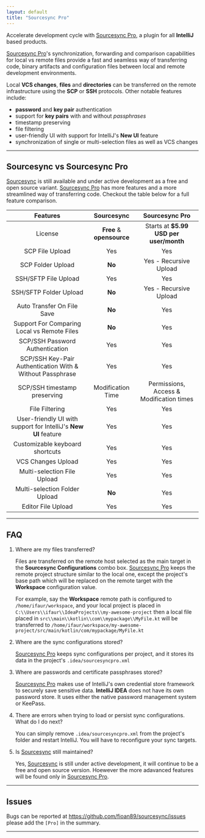 ```yaml
---
layout: default
title: "Sourcesync Pro"
---
```


Accelerate development cycle with [Sourcesync Pro](https://plugins.jetbrains.com/plugin/22318-source-synchronizer-pro?noRedirect=true), a plugin for all **IntelliJ** based products.

[Sourcesync Pro](https://plugins.jetbrains.com/plugin/22318-source-synchronizer-pro?noRedirect=true)'s synchronization, forwarding and comparison capabilities for local vs remote files provide a fast and seamless way of transferring code, binary artifacts and configuration files between local and remote development environments.

Local **VCS changes**, **files** and **directories** can be transferred on the remote infrastructure using the **SCP** or **SSH** protocols.
Other notable features include:

* **password** and **key pair** authentication
* support for **key pairs** with and without *passphrases*
* timestamp preserving
* file filtering
* user-friendly UI with support for IntelliJ's **New UI** feature
* synchronization of single or multi-selection files as well as VCS changes

---

## Sourcesync vs Sourcesync Pro

[Sourcesync](https://plugins.jetbrains.com/plugin/7374-source-synchronizer?noRedirect=true) is still available and under active development as a free and open source variant. [Sourcesync Pro](https://plugins.jetbrains.com/plugin/22318-source-synchronizer-pro?noRedirect=true) has more features and a more streamlined way of transferring code. Checkout the table below for a full feature comparison.

|                            Features                             |        Sourcesync         |              Sourcesync Pro              |
|:---------------------------------------------------------------:|:-------------------------:|:----------------------------------------:|
|                             License                             | **Free** & **opensource** |  Starts at **$5.99 USD per user/month**  |
|                         SCP File Upload                         |            Yes            |                   Yes                    |
|                        SCP Folder Upload                        |          **No**           |          Yes - Recursive Upload          |
|                      SSH/SFTP File Upload                       |            Yes            |                   Yes                    |
|                     SSH/SFTP Folder Upload                      |          **No**           |          Yes - Recursive Upload          |
|                   Auto Transfer On File Save                    |          **No**           |                   Yes                    |
|           Support For Comparing Local vs Remote Files           |          **No**           |                   Yes                    |
|                 SCP/SSH Password Authentication                 |            Yes            |                   Yes                    |
|    SCP/SSH Key-Pair Authentication With & Without Passphrase    |            Yes            |                   Yes                    |
|                  SCP/SSH timestamp preserving                   |     Modification Time     | Permissions, Access & Modification times |
|                         File Filtering                          |            Yes            |                   Yes                    |
| User-friendly UI with support for IntelliJ's **New UI** feature |            Yes            |                   Yes                    |
|                 Customizable keyboard shortcuts                 |            Yes            |                   Yes                    |
|                       VCS Changes Upload                        |            Yes            |                   Yes                    |
|                   Multi-selection File Upload                   |            Yes            |                   Yes                    |
|                  Multi-selection Folder Upload                  |          **No**           |                   Yes                    |
|                       Editor File Upload                        |            Yes            |                   Yes                    |

---

## FAQ

1. Where are my files transferred?

   Files are transferred on the remote host selected as the main target in the **Sourcesync Configurations** combo box. [Sourcesync Pro](https://plugins.jetbrains.com/plugin/22318-source-synchronizer-pro?noRedirect=true) keeps the remote project structure similar
   to the local one, except the project's base path which will be replaced on the remote target with the **Workspace** configuration value.

   For example, say the **Workspace** remote path is configured to `/home/ifaur/workspace`, and your local project is placed in `C:\\Users\\ifaur\\IdeaProjects\\my-awesome-project`
   then a local file placed in `src\\main\\kotlin\\com\\mypackage\\MyFile.kt` will be transferred to `/home/ifaur/workspace/my-awesome-project/src/main/kotlin/com/mypackage/MyFile.kt`

2. Where are the sync configurations stored?

   [Sourcesync Pro](https://plugins.jetbrains.com/plugin/22318-source-synchronizer-pro?noRedirect=true) keeps sync configurations per project, and it stores its data in the project's `.idea/sourcesyncpro.xml`

3. Where are passwords and certificate passphrases stored?

   [Sourcesync Pro](https://plugins.jetbrains.com/plugin/22318-source-synchronizer-pro?noRedirect=true) makes use of IntelliJ's own credential store framework to securely save sensitive data. **IntelliJ IDEA** does not have its own password store. It uses either the native password management system or KeePass.

4. There are errors when trying to load or persist sync configurations. What do I do next?

   You can simply remove `.idea/sourcesyncpro.xml` from the project's folder and restart IntelliJ. You will have to reconfigure your sync targets.

5. Is [Sourcesync](https://plugins.jetbrains.com/plugin/7374-source-synchronizer?noRedirect=true) still maintained?

   Yes, [Sourcesync](https://plugins.jetbrains.com/plugin/7374-source-synchronizer?noRedirect=true) is still under active development, it will continue to be a free and open source version. Hoewever the more adavanced features will be found only in [Sourcesync Pro](https://plugins.jetbrains.com/plugin/22318-source-synchronizer-pro?noRedirect=true).

---

## Issues

Bugs can be reported at https://github.com/fioan89/sourcesync/issues please add the `[Pro]` in the summary.

---
